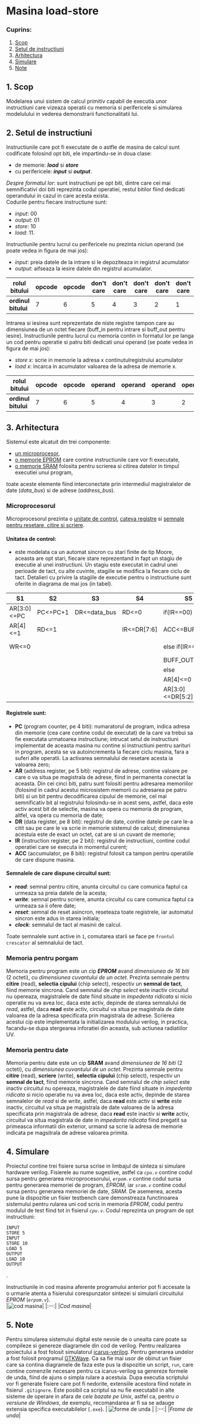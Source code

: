 # **Masina load-store**
### **Cuprins:**
1. [Scop](#1-scop)
2. [Setul de instructiuni](#2-setul-de-instructiuni)
3. [Arhitectura](#3-arhitectura)
4. [Simulare](#4-simulare)
5. [Note](#5-note)
## **1. Scop**
Modelarea unui sistem de calcul primitiv capabil de executia unor instructiuni care vizeaza operatii cu memoria si perifericele si simularea modelulului in vederea demonstrarii functionalitatii lui.


## **2. Setul de instructiuni**
Instructiunile care pot fi executate de o astfle de masina de calcul sunt codificate folosind opt biti, ele impartindu-se in doua clase:
* de memorie: ***load*** si ***store***
* cu perifericele: ***input*** si ***output***.

*Despre formatul lor*: sunt instructiuni pe opt biti, dintre care cei mai semnificativi doi biti reprezinta codul operatiei, restul bitilor fiind dedicati operandului in cazul in care acesta exista.\
Codurile pentru fiecare instructiune sunt:
- *input*:	00
- *output*:	01
- *store*:	10
- *load*:	11.

Instructiunile pentru lucrul cu perifericele nu prezinta niciun operand (se poate vedea in figura de mai jos):
- *input*: preia datele de la intrare si le depoziteaza in registrul acumulator
- *output*: aifseaza la iesire datele din registrul acumulator.

| rolul bitului        | opcode | opcode | don't care | don't care | don't care | don't care | don't care | don't care |
| ----------------     | ------ | ------ | ---------- | ---------- | ---------- | ---------- | ---------- | ---------- |
| **ordinul bitului**  | 7      | 6      | 5          | 4          | 3          | 2          | 1          | 0          |

Intrarea si iesirea sunt reprezentate de niste registre tampon care au dimensiunea de un octet fiecare (buff_in pentru intrare si buff_out pentru iesire).
Instructiunile pentru lucrul cu memoria contin in formatul lor pe langa un cod pentru operatie si patru biti dedicati unui operand (se poate vedea in figura de mai jos):
* *store x*: scrie in memorie la adresa x continutulregistrului acumulator
* *load x*: incarca in acumulator valoarea de la adresa de memorie x.
  
| rolul bitului        | opcode | opcode | operand    | operand    | operand    | operand    | don't care | don't care |
| ----------------     | ------ | ------ | ---------- | ---------- | ---------- | ---------- | ---------- | ---------- |
| **ordinul bitului**  | 7      | 6      | 5          | 4          | 3          | 2          | 1          | 0          |
## **3. Arhitectura**
Sistemul este alcatuit din trei componente:
- [un microprocesor](#microprocesorul),
- [o memorie EPROM](#memoria-pentru-porgam) care contine instructiunile care vor fi executate,
-  [o memorie SRAM](#memoria-pentru-date) folosita pentru scrierea si citirea datelor in timpul executiei unui program,

toate aceste elemente fiind interconectate prin intermediul magistralelor de date (*data_bus*) si de adrese (*address_bus*).
### **Microprocesorul**
Microprocesorul prezinta o [unitate de control](#unitatea-de-control), [cateva registre](#registrele-sunt) si [semnale pentru resetare, citire si scriere](#semnalele-de-care-dispune-circuitul-sunt).
#### **Unitatea de control**:
- este modelata ca un automat sincron cu stari finite de tip Moore, aceasta are opt stari, fiecare stare reprezentand in fapt un stagiu de executie al unei instructiuni. Un stagiu este executat in cadrul unei perioade de tact, cu alte cuvinte, stagiile se modifica la fiecare ciclu de tact. Detalieri cu privire la stagiile de executie pentru o instructiune sunt oferite in diagrama de mai jos (in tabel).

|  S1       |  S2    |  S3        |  S4       |  S5              |  S6            |  S7           |  S8      |
| ----      | ----   | ----       | ----      | ----             | ----           | ----          | ----     |
|AR[3:0]<=PC|PC<=PC+1|DR<=data_bus|RD<=0      |if(IR==00)        |if(IR==10)      |if(IR==10)     |if(IR==11)|
|AR[4]<=1   |RD<=1   |            |IR<=DR[7:6]| ACC<=BUFF_IN     | DR<=ACC        | WR<=1         | ACC<=DR  |
|WR<=0      |        |            |           |else if(IR==01)   |else if(IR==11) |else if(IR==11)|          |
|           |        |            |      	  | BUFF_OUT<=ACC    | RD<=1          | DR<=data_bus  |          |
|           |        |            |           |else              |                |               |          |
|           |        |            |           | AR[4]<=0         |                |               |          |
|           |        |            |           | AR[3:0]<=DR[5:2] |                |               |          |

#### **Registrele sunt:**
- **PC** (program counter, pe 4 biti): numaratorul de program, indica adresa din memorie (cea care contine codul de executat) de la care va trebui sa fie executata urmatoarea instructiune; intrucat setul de instructiuni implementat de aceasta masina nu contine si instructiuni pentru sarituri in program, acesta se va autoincrementa la fiecare ciclu masina, fara a suferi alte operatii. La activarea semnalului de resetare acesta ia valoarea zero;
- **AR** (address register, pe 5 biti): registrul de adrese, contine valoare pe care o va situa pe magistrala de adrese, fiind in permanenta conectat la aceasta. Din cei cinci biti, patru sunt folositi pentru adresarea memoriilor (folosind in cadrul acestui microsistem memorii cu adresarea pe patru biti) si un bit pentru decodificarea cipului de memorie, cel mai semnificativ bit al registrului folosindu-se in acest sens, astfel, daca este activ acest bit de selectie, masina va opera cu memoria de program, altfel, va opera cu memoria de date;
- **DR** (data register, pe 8 biti): registrul de date, contine datele pe care le-a citit sau pe care le va scrie in memorie sistemul de calcul; dimensiunea acestuia este de exact un octet, cat are si un cuvant de memorie;
- **IR** (instruction register, pe 2 biti): registrul de instructiuni, contine codul operatiei care se executa in momentul curent;
- **ACC** (accumulator, pe 8 biti): registrul folosit ca tampon pentru operatiile de care dispune masina.
#### **Semnalele de care dispune circuitul sunt:**
- ***read***: semnal pentru citire, anunta circuitul cu care comunica faptul ca urmeaza sa preia datele de la acesta;
- ***write***: semnal pentru scriere, anunta circuitul cu care comunica faptul ca urmeaza sa ii ofere date;
- ***reset***: semnal de reset asincron, reseteaza toate registrele, iar automatul sincron este adus in starea initiala;
- ***clock***: semnalul de tact al masinii de calcul.

Toate semnalele sunt active in ``1``, comutarea starii se face pe ``frontul crescator`` al semnalului de tact.
### **Memoria pentru porgam**
Memoria pentru program este un cip ***EPROM*** avand *dimensiunea de 16 biti* (2 octeti), cu *dimensiunea cuvantului de un octet*. Prezinta semnale pentru **citire** (read), **selectia cipului** (chip select), respectiv un **semnal de tact**, fiind memorie sincrona. Cand semnalul de *chip select* este inactiv circuitul nu opereaza, magistralele de date fiind situate in *impedenta ridicata* si nicio operatie nu va avea loc, daca este activ, depinde de starea semnalului de *read*, astfel, daca **read** este activ, circuitul va situa pe magistrala de date valoarea de la adresa specificata prin magistrala de adrese. Scrierea acestui cip este implementata la initializarea modulului verilog, in practica, facandu-se dupa stergearea inforatiei din aceasta, sub actiunea radiatiilor UV.
### **Memoria pentru date**
Memoria pentru date este un cip **SRAM** avand *dimensiunea de 16 biti* (2 octeti), cu *dimensiunea cuvantului de un octet*. Prezinta semnale pentru **citire** (read), **scriere** (write), **selectia cipului** (chip select), respectiv un **semnal de tact**, fiind memorie sincrona. Cand semnalul de *chip select* este inactiv circuitul nu opereaza, magistralele de date fiind situate in *impedenta ridicata* si nicio operatie nu va avea loc, daca este activ, depinde de starea semnalelor de *read* si de *write*, astfel, daca **read** este activ si **write** este inactiv, circuitul va situa pe magistrala de date valoarea de la adresa specificata prin magistrala de adrese, daca **read** este inactiv si **write** activ, circuitul va situa magistrala de date in *impedanta ridicata* fiind pregatit sa primeasca informatii din exterior, urmand sa scrie la adresa de memorie indicata pe magsitrala de adrese valoarea primita.

## **4. Simulare**
Proiectul contine trei fisiere sursa scrise in limbajul de sinteza si simulare hardware verilog. Fisierele au nume sugestive, astfel ca *``cpu.v``* contine codul sursa pentru generarea microprocesorului, *``erpom.v``* contine codul sursa pentru generarea memoriei de program, *EPROM*, iar *``sram.v``* contine codul sursa pentru generarea memoriei de date, *SRAM*. De asemenea, acesta pune la dispozitie un fisier testbench care demonstreaza functinoarea sistemului pentru rularea uni cod scris in memoria *EPROM*, codul pentru modulul de test fiind tot in fisierul *``cpu.v``*. Codul reprezinta un program de opt instructiuni:
```
INPUT
STORE 5
INPUT
STORE 10
LOAD 5
OUTPUT
LOAD 10
OUTPUT
```
.

Instructiunile in cod masina aferente programului anterior pot fi accesate la o urmarie atenta a fisierului corespunzator sintezei si simularii circuitului *EPROM* (*``erpom.v``*).\
|![cod masina](pictures/cod.png)|
|:--:|
|<i>Cod masina</i>|

## **5. Note**
Pentru simularea sistemului digital este nevoie de o unealta care poate sa compileze si genereze diagramele din cod de verilog. Pentru realizarea proiectului a fost folosit simulatorul [icarus-verilog](http://iverilog.icarus.com/). Pentru generarea undelor a fost folosit programul [GTKWave](http://gtkwave.sourceforge.net/). Ca sa fie mai usor de obinut un fisier care sa contina diagramele de faza este pus la dispozitie un script, ``run``, care contine comenzile necesare pentru ca icarus-verilog sa  genereze formele de unda, fiind de ajuns o simpla rulare a acestuia. Dupa executia scriptului vor fi generate fisiere care pot fi nedorite, extensiile acestora fiind notate in fisierul ``.gitignore``. Este posibil ca scriptul sa nu fie executabil in alte sisteme de operare in afara de *cele bazate pe Unix*, astfel ca, pentru *o versiune de Windows*, de exemplu, recomandarea ar fi sa se adauge extensia specifica executabilelor (``.exe``).
| ![forme de unda](pictures/wave.png) |
|:--:|
|<i>Frome de unda</i>|
